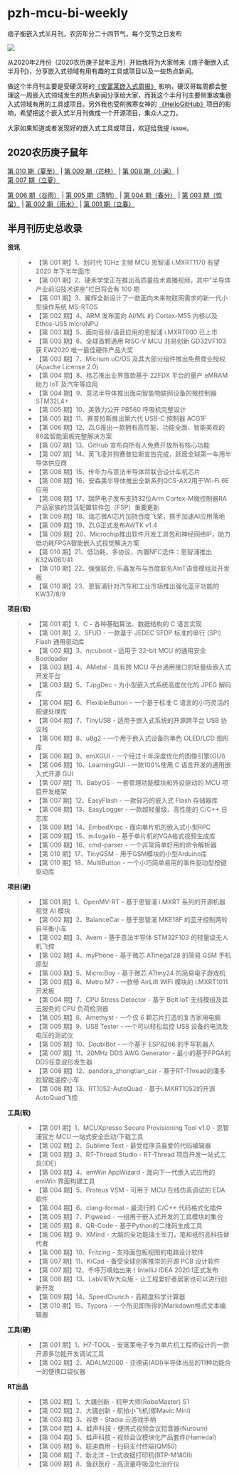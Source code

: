 # pzh-mcu-bi-weekly
痞子衡嵌入式半月刊，农历年分二十四节气，每个交节之日发布

<img src="http://henjay724.com/image/cnblogs/pzh_mcu_bi_weekly.PNG" style="zoom:100%" />

从2020年2月份（2020农历庚子鼠年正月）开始我将为大家带来《痞子衡嵌入式半月刊》，分享嵌入式领域有用有趣的工具或项目以及一些热点新闻。  

做这个半月刊主要是受硬汉哥的[《安富莱嵌入式周报》](http://www.armbbs.cn/forum.php?mod=forumdisplay&fid=12&filter=typeid&typeid=104) 影响，硬汉哥每周都会整理这一周嵌入式领域发生的热点新闻分享给大家，而我这个半月刊主要侧重收集嵌入式领域有用的工具或项目。另外我也受削微寒女神的 [《HelloGitHub》](https://www.hellogithub.com/)项目的影响，希望把这个嵌入式半月刊做成一个开源项目，集众人之力。  

大家如果知道或者发现好的嵌入式工具或项目，欢迎给我提 issue。

## 2020农历庚子鼠年

[第 010 期（夏至）](docs/issue-010.md) | [第 009 期（芒种）](docs/issue-009.md) | [第 008 期（小满）](docs/issue-008.md) | [第 007 期（立夏）](docs/issue-007.md)

[第 006 期（谷雨）](docs/issue-006.md) | [第 005 期（清明）](docs/issue-005.md) | [第 004 期（春分）](docs/issue-004.md) | [第 003 期（惊蛰）](docs/issue-003.md) | [第 002 期（雨水）](docs/issue-002.md) | [第 001 期（立春）](docs/issue-001.md)



## 半月刊历史总收录

**资讯**

> * 【第 001 期】1、划时代 1GHz 主频 MCU 恩智浦 i.MXRT1170 有望 2020 年下半年面市
> * 【第 001 期】2、硬禾学堂正在推出高质量技术直播视频，其中"半导体产业前沿技术讲座"栏目将会有 100 期
> * 【第 001 期】3、翼辉全新设计了一款面向未来物联网需求的新一代小型操作系统 MS-RTOS
> * 【第 002 期】4、ARM 发布面向 AI/ML 的 Cortex-M55 内核以及 Ethos-U55 microNPU
> * 【第 003 期】5、面向音频/语音应用的恩智浦 i.MXRT600 已上市
> * 【第 003 期】6、全球首颗通用 RISC-V MCU 兆易创新 GD32VF103 获 EW2020 唯一最佳硬件产品大奖
> * 【第 003 期】7、Micrium uC/OS 及其大部分组件推出免费商业授权(Apache License 2.0)
> * 【第 004 期】8、格芯推出业界首款基于 22FDX 平台的量产 eMRAM 助力 IoT 及汽车等应用
> * 【第 004 期】9、意法半导体推出面向智能物联网设备的微控制器 STM32L4+
> * 【第 005 期】10、美敦力公开 PB560 呼吸机完整设计
> * 【第 005 期】11、赛普拉斯推出第六代 USB-C 控制器 ACG1F
> * 【第 006 期】12、ZLG推出一款拥有高性能、功能全面、智能美观的86盒智能面板完整解决方案
> * 【第 007 期】13、GitHub 宣布向所有人免费开放所有核心功能
> * 【第 007 期】14、英飞凌并购赛普拉斯宣告完成，跃居全球第一车用半导体供应商
> * 【第 008 期】15、传华为与意法半导体将联合设计车机芯片
> * 【第 008 期】16、安森美半导体推出全新系列QCS-AX2用于Wi-Fi 6E应用
> * 【第 008 期】17、瑞萨电子发布支持32位Arm Cortex-M微控制器RA产品家族的灵活配置软件包（FSP）重要更新
> * 【第 009 期】18、瑞芯微AI芯片加持百度飞桨，携手加速AI应用落地
> * 【第 009 期】19、ZLG正式发布AWTK v1.4
> * 【第 009 期】20、Microchip推出软件开发工具包和神经网络IP，助力低功耗FPGA智能嵌入式视觉解决方案
> * 【第 010 期】21、低功耗，多协议，内置NFC选件：恩智浦推出K32W061/41
> * 【第 010 期】22、强强联合, 乐鑫发布与百度联名AIoT语音模组及开发板
> * 【第 010 期】23、恩智浦针对汽车和工业市场推出强化蓝牙功能的KW37/8/9

**项目(软)**

> * 【第 001 期】1、C - 各种基础算法、数据结构的 C 语言实现
> * 【第 001 期】2、SFUD -  一款基于 JEDEC SFDP 标准的串行 (SPI) Flash 通用驱动库
> * 【第 002 期】3、mcuboot - 适用于 32-bit MCU 的通用安全 Bootloader
> * 【第 003 期】4、AMetal - 具有跨 MCU 平台通用接口的轻量级嵌入式开发平台
> * 【第 003 期】5、TJpgDec - 为小型嵌入式系统高度优化的 JPEG 解码库
> * 【第 004 期】6、FlexibleButton - 一个基于标准 C 语言的小巧灵活的按键处理库
> * 【第 004 期】7、TinyUSB - 适用于嵌入式系统的开源跨平台 USB 协议栈
> * 【第 006 期】8、u8g2 - 一个用于嵌入式设备的单色 OLED/LCD 图形库
> * 【第 006 期】9、emXGUI - 一个经过十年深度优化的图像引擎(GUI)
> * 【第 006 期】10、LearningGUI - 一款100%使用 C 语言开发的通用嵌入式开源 GUI
> * 【第 007 期】11、BabyOS - 一套管理功能模块和外设驱动的 MCU 项目开发框架
> * 【第 007 期】12、EasyFlash - 一款轻巧的嵌入式 Flash 存储器库
> * 【第 008 期】13、EasyLogger - 一款超轻量级、高性能的 C/C++ 日志库
> * 【第 009 期】14、EmbedXrpc - 面向单片机的嵌入式小型RPC
> * 【第 009 期】15、m4vgalib - 基于单片机的VGA格式视频生成库
> * 【第 009 期】16、cmd-parser - 一个非常简单好用的命令解析器
> * 【第 010 期】17、TinyGSM - 用于GSM模块的小型Arduino库
> * 【第 010 期】18、MultiButton - 一个小巧简单易用的事件驱动型按键驱动库

**项目(硬)**

> * 【第 001 期】1、OpenMV-RT - 基于恩智浦 i.MXRT 系列的开源机器视觉 AI 模块
> * 【第 002 期】2、BalanceCar - 基于恩智浦 MKE18F 的蓝牙控制两轮自平衡小车
> * 【第 002 期】3、Avem - 基于意法半导体 STM32F103 的轻量级无人机飞控
> * 【第 002 期】4、myPhone - 基于微芯 ATmega128 的简易 GSM 手机原型
> * 【第 003 期】5、Micro:Boy - 基于微芯 ATtiny24 的简易电子游戏机
> * 【第 003 期】6、Metro M7 - 一款带 AirLift WiFi 模块的 i.MXRT1011 开发板
> * 【第 004 期】7、CPU Stress Detector - 基于 Bolt IoT 无线模组及其云服务的 CPU 负荷检测器
> * 【第 005 期】8、Amethyst - 一个仅 6 颗芯片打造的复古家用电脑
> * 【第 005 期】9、USB Tester - 一个可以轻松监控 USB 设备的电流及电压的测试仪
> * 【第 005 期】10、DoubiBot - 一个基于 ESP8266 的手写机器人
> * 【第 007 期】11、20MHz DDS AWG Generator - 最小的基于FPGA的DDS任意波形发生器
> * 【第 008 期】12、pandora_zhongtian_car - 基于RT-Thread的潘多拉智能遥控小车
> * 【第 008 期】13、RT1052-AutoQuad - 基于i.MXRT1052的开源AutoQuad飞控

**工具(软)**

> * 【第 001 期】1、MCUXpresso Secure Provisioning Tool v1.0 - 恩智浦官方 MCU 一站式安全启动/下载工具
> * 【第 002 期】2、Sublime Text - 最受程序员喜爱的代码编辑器
> * 【第 003 期】3、RT-Thread Studio - RT-Thread 项目开发一站式工具(IDE)
> * 【第 003 期】4、emWin AppWizard - 面向下一代嵌入式应用的 emWin 界面构建工具
> * 【第 004 期】5、Proteus VSM - 可用于 MCU 在线仿真调试的 EDA 软件
> * 【第 004 期】6、clang-format - 最流行的 C/C++ 代码格式化插件
> * 【第 005 期】7、Pigweed - 一组用于嵌入式开发的工具模块的集合
> * 【第 005 期】8、QR-Code - 基于Python的二维码生成工具
> * 【第 006 期】9、XMind - 大脑的全功能瑞士军刀，笔和纸的高科技替代者
> * 【第 006 期】10、Fritzing - 支持面包板视图的电路设计软件
> * 【第 007 期】11、KiCad - 备受全球创客推崇的开源 PCB 设计软件
> * 【第 007 期】12、千呼万唤始出来！IntelliJ IDEA 2020.1正式发布
> * 【第 008 期】13、LabVIEW大众版 - 让工程爱好者居家也可以进行创新开发
> * 【第 009 期】14、SpeedCrunch - 高精度科学计算器
> * 【第 010 期】15、Typora - 一个所见即所得的Markdown格式文本编辑器

**工具(硬)**

> * 【第 001 期】1、H7-TOOL - 安富莱电子专为单片机工程师设计的一款开源多功能开发调试工具
> * 【第 002 期】2、ADALM2000 - 亚德诺(ADI)半导体出品的11种功能合一的便携口袋仪器

**RT出品**

> * 【第 002 期】1、大疆创新 - 机甲大师(RoboMaster) S1
> * 【第 002 期】2、大疆创新 - 航拍小飞机(御Mavic Mini)
> * 【第 003 期】3、谷歌 - Stadia 云游戏手柄
> * 【第 004 期】4、蛙声科技 - 便携式视频会议拾音器(Nuroum)
> * 【第 004 期】5、蛙声科技 - 视频会议模块化产品套件(Hamedal)
> * 【第 005 期】6、联迪商用 - 扫码支付终端(QM50)
> * 【第 006 期】7、新北洋 - 针式收据打印机(BTP-M180II)
> * 【第 009 期】8、鱼跃医疗 - 高流量呼吸湿化治疗仪